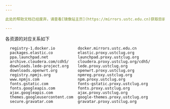 ```yaml
---
---

此处的帮助文档已经废弃，请查看[镜像站主页](https://mirrors.ustc.edu.cn)获取目前反代的情况。

---
```


各资源的对应关系如下

      registry-1.docker.io          docker.mirrors.ustc.edu.cn
      packages.elastic.co           elastic.proxy.ustclug.org
      ppa.launchpad.net             launchpad.proxy.ustclug.org
      archive.cloudera.com/cdh5/    cloudera.proxy.ustclug.org/cdh5/
      downloads.lede-project.org    lede.proxy.ustclug.org
      downloads.openwrt.org         openwrt.proxy.ustclug.org
      registry.npmjs.org            npmreg.proxy.ustclug.org
      www.npmjs.com                 npm.proxy.ustclug.org
      fonts.gstatic.com             fonts-gstatic.proxy.ustclug.org
      fonts.googleapis.com          fonts.proxy.ustclug.org
      ajax.googleapis.com           ajax.proxy.ustclug.org
      themes.googleusercontent.com  google-themes.proxy.ustclug.org
      secure.gravatar.com           gravatar.proxy.ustclug.org
